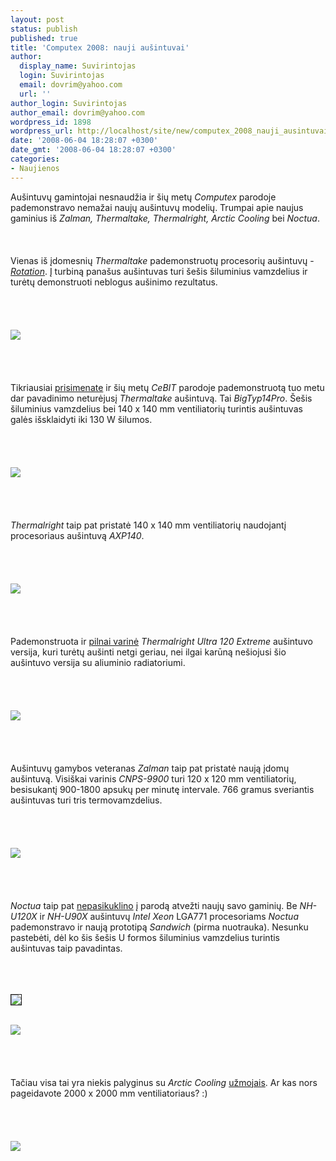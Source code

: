 ```yaml
---
layout: post
status: publish
published: true
title: 'Computex 2008: nauji aušintuvai'
author:
  display_name: Suvirintojas
  login: Suvirintojas
  email: dovrim@yahoo.com
  url: ''
author_login: Suvirintojas
author_email: dovrim@yahoo.com
wordpress_id: 1898
wordpress_url: http://localhost/site/new/computex_2008_nauji_ausintuvai/
date: '2008-06-04 18:28:07 +0300'
date_gmt: '2008-06-04 18:28:07 +0300'
categories:
- Naujienos
---
```

<p>Aušintuvų gamintojai nesnaudžia ir šių metų <i>Computex</i> parodoje pademonstravo nemažai naujų aušintuvų modelių. Trumpai apie naujus gaminius iš <i>Zalman, Thermaltake, Thermalright, Arctic Cooling</i> bei <i>Noctua</i>.<br />
<br><br />
<br>Vienas iš įdomesnių <i>Thermaltake</i> pademonstruotų procesorių aušintuvų - <a class="ns" href="http://en.expreview.com/2008/06/03/computex08-thermaltake-booth-tour-part-1/"><i>Rotation</i></a>. Į turbiną panašus aušintuvas turi šešis šiluminius vamzdelius ir turėtų demonstruoti neblogus aušinimo rezultatus.<br />
<br><br />
<br><br><img src="http://img225.imageshack.us/img225/7192/tanwei54iq9.jpg"><br><br />
<br><br />
<br>Tikriausiai <a class="ns" href="http://www.technews.lt/index.php?id=Kas&amp;Id=1218">prisimenate</a> ir šių metų <i>CeBIT</i> parodoje pademonstruotą tuo metu dar pavadinimo neturėjusį <i>Thermaltake</i> aušintuvą. Tai <i>BigTyp14Pro</i>. Šešis šiluminius vamzdelius bei 140 x 140 mm ventiliatorių turintis aušintuvas galės išsklaidyti iki 130 W šilumos.<br />
<br><br />
<br><br><img src="http://img225.imageshack.us/img225/8007/83888sl1.jpg"><br><br />
<br><br />
<br><i>Thermalright</i> taip pat pristatė 140 x 140 mm ventiliatorių naudojantį procesoriaus aušintuvą <i>AXP140</i>.<br />
<br><br />
<br><br><img src="http://img225.imageshack.us/img225/8479/dsc2279qk2.jpg"><br><br />
<br><br />
<br>Pademonstruota ir <a class="ns" href="http://en.expreview.com/2008/06/04/computex08-coverage-thermalright-axp140-and-u120e-full-cooper-version/">pilnai varinė</a> <i>Thermalright Ultra 120 Extreme</i> aušintuvo versija, kuri turėtų aušinti netgi geriau, nei ilgai karūną nešiojusi šio aušintuvo versija su aliuminio radiatoriumi.<br />
<br><br />
<br><br><img src="http://img225.imageshack.us/img225/8/dsc2281kn5.jpg"><br><br />
<br><br />
<br>Aušintuvų gamybos veteranas <i>Zalman</i> taip pat pristatė naują įdomų aušintuvą. Visiškai varinis <i>CNPS-9900</i> turi 120 x 120 mm ventiliatorių, besisukantį 900-1800 apsukų per minutę intervale. 766 gramus sveriantis aušintuvas turi tris termovamzdelius.<br />
<br><br />
<br><br><img src="http://img225.imageshack.us/img225/9127/zalman03ni2.jpg"><br><br />
<br><br />
<br><i>Noctua</i> taip pat <a class="ns" href="http://www.guru3d.com/article/computex-2008-day-2--moving-onwards/8">nepasikuklino</a> į parodą atvežti naujų savo gaminių. Be <i>NH-U120X</i> ir <i>NH-U90X</i> aušintuvų <i>Intel Xeon</i> LGA771 procesoriams <i>Noctua</i> pademonstravo ir naują prototipą <i>Sandwich</i> (pirma nuotrauka). Nesunku pastebėti, dėl ko šis šešis U formos šiluminius vamzdelius turintis aušintuvas taip pavadintas.<br />
<br><br />
<br>
<div class="imgright"><img src="http://img225.imageshack.us/img225/2701/xeonnoctuaet8.jpg" border="1"></div>
<p><br><img src="http://img225.imageshack.us/img225/1171/sandwitchdv5.jpg"><br><br />
<br><br />
<br>Tačiau visa tai yra niekis palyginus su <i>Arctic Cooling</i> <a class="ns" href="http://www.hexus.net/content/item.php?item=13612">užmojais</a>. Ar kas nors pageidavote 2000 x 2000 mm ventiliatoriaus? :)<br />
<br><br />
<br><br><img src="http://img225.imageshack.us/img225/4011/aclargekb1.jpg"><br><br />
<br><br />
<br></p>
